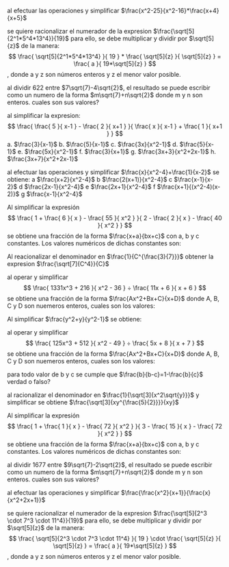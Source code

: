 al efectuar las operaciones y simplificar $\frac{x^2-25}{x^2-16}*\frac{x+4}{x+5}$

se quiere racionalizar el numerador de la expresion $\frac{\sqrt[5]{2^1*5^4*13^4}}{19}$
para ello, se debe multiplicar y dividir por $\sqrt[5]{z}$ de la manera:
$$
\frac{
\sqrt[5]{2^1*5^4*13^4}
}{
19
} * \frac{
\sqrt[5]{z}
}{
\sqrt[5]{z}
} = \frac{
a
}{
19*\sqrt[5]{z}
}
$$
, donde a y z son números enteros y z el menor valor posible.

al dividir 622 entre $7\sqrt{7}-4\sqrt{2}$, el resultado se puede escribir como un numero de la forma $m\sqrt{7}+n\sqrt{2}$ donde m y n son enteros. cuales son sus valores?

al simplificar la expresion:
$$
\frac{
\frac{
5
}{
x-1
} - \frac{
2
}{
x+1
}
}{
\frac{
x
}{
x-1
} + \frac{
1
}{
x+1
}
}
$$
a. $\frac{3}{x-1}$
b. $\frac{5}{x-1}$
c. $\frac{3x}{x^2-1}$
d. $\frac{5}{x-1}$
e. $\frac{5x}{x^2-1}$
f. $\frac{3}{x+1}$
g. $\frac{3x+3}{x^2+2x-1}$
h. $\frac{3x+7}{x^2+2x-1}$

al efectuar las operaciones y simplificar $\frac{x}{x^2-4}+\frac{1}{x-2}$ se obtiene:
a $\frac{x+2}{x^2-4}$
b $\frac{2(x+1)}{x^2-4}$
c $\frac{x-1}{x-2}$
d $\frac{2x-1}{x^2-4}$
e $\frac{2x+1}{x^2-4}$
f $\frac{x+1}{(x^2-4)(x-2)}$
g $\frac{x-1}{x^2-4}$

Al simplificar la expresión 
$$
\frac{
    1 + \frac{
        6
    }{
        x
    } - \frac{
        55
    }{
        x^2
    }
}{
    2 - \frac{
        2
    }{
        x
    } - \frac{
        40
    }{
        x^2
    }
}
$$
se obtiene una fracción de la forma $\frac{x+a}{bx+c}$
con a, b y c constantes. Los valores numéricos de dichas constantes son:

Al reacionalizar el denominador en $\frac{1}{C^{\frac{3}{7}}}$ obtener la expresion $\frac{\sqrt[7]{C^4}}{C}$

al operar y simplificar
$$
\frac{
    1331x^3 + 216
}{
    x^2 - 36
}
÷
\frac{
    11x + 6
}{
    x + 6
}
$$
se obtiene una fracción de la forma $\frac{Ax^2+Bx+C}{x+D}$
donde A, B, C y D son nuemeros enteros, cuales son los valores:

Al simplificar $\frac{y^2+y}{y^2-1}$ se obtiene:

al operar y simplificar
$$
\frac{
    125x^3 + 512
}{
    x^2 - 49
}
÷
\frac{
    5x + 8
}{
    x + 7
}
$$
se obtiene una fracción de la forma $\frac{Ax^2+Bx+C}{x+D}$
donde A, B, C y D son nuemeros enteros, cuales son los valores:

para todo valor de b y c se cumple que $\frac{b}{b-c}=1-\frac{b}{c}$ verdad o falso?

al racionalizar el denominador en $\frac{1}{\sqrt[3]{x^2\sqrt{y}}}$ y simplificar se obtiene $\frac{\sqrt[3]{xy^{\frac{5}{2}}}}{xy}$

Al simplificar la expresión 
$$
\frac{
    1 + \frac{
        1
    }{
        x
    } - \frac{
        72
    }{
        x^2
    }
}{
    3 - \frac{
        15
    }{
        x
    } - \frac{
        72
    }{
        x^2
    }
}
$$
se obtiene una fracción de la forma $\frac{x+a}{bx+c}$
con a, b y c constantes. Los valores numéricos de dichas constantes son:

al dividir 1677 entre $9\sqrt{7}-2\sqrt{2}$, el resultado se puede escribir como un numero de la forma $m\sqrt{7}+n\sqrt{2}$ donde m y n son enteros. cuales son sus valores?

al efectuar las operaciones y simplificar $\frac{\frac{x^2}{x+1}}{\frac{x}{x^2+2x+1}}$

se quiere racionalizar el numerador de la expresion $\frac{\sqrt[5]{2^3 \cdot 7^3 \cdot 11^4}}{19}$
para ello, se debe multiplicar y dividir por $\sqrt[5]{z}$ de la manera:
$$
\frac{
\sqrt[5]{2^3 \cdot 7^3 \cdot 11^4}
}{
19
} \cdot \frac{
\sqrt[5]{z}
}{
\sqrt[5]{z}
} = \frac{
a
}{
19*\sqrt[5]{z}
}
$$
, donde a y z son números enteros y z el menor valor posible.
